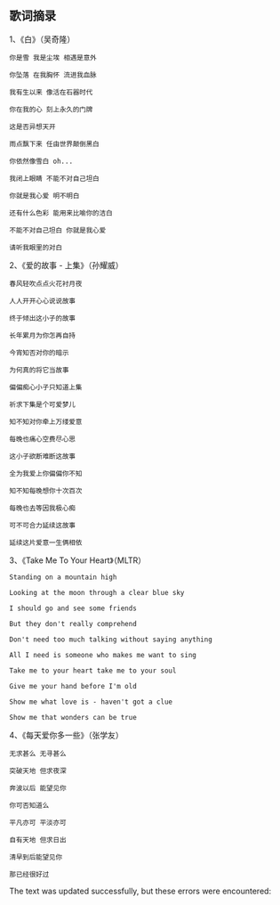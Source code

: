 ## 歌词摘录

1、《白》（吴奇隆）

    你是雪 我是尘埃 相遇是意外
    
    你坠落 在我胸怀 流进我血脉
    
    我有生以来 像活在石器时代
    
    你在我的心 刻上永久的门牌
    
    这是否异想天开
    
    雨点飘下来 任由世界颠倒黑白
    
    你依然像雪白 oh...
    
    我闭上眼睛 不能不对自己坦白
    
    你就是我心爱 明不明白
    
    还有什么色彩 能用来比喻你的洁白
    
    不能不对自己坦白 你就是我心爱
    
    请听我眼里的对白
    

2、《爱的故事 - 上集》（孙耀威）

    春风轻吹点点火花衬月夜
    
    人人开开心心说说故事
    
    终于倾出这小子的故事
    
    长年累月为你怎再自持
    
    今宵知否对你的暗示
    
    为何真的将它当故事
    
    偏偏痴心小子只知道上集
    
    祈求下集是个可爱梦儿
    
    知不知对你牵上万缕爱意
    
    每晚也痛心空费尽心思
    
    这小子欲断难断这故事
    
    全为我爱上你偏偏你不知
    
    知不知每晚想你十次百次
    
    每晚也去等因我极心痴
    
    可不可合力延续这故事
    
    延续这片爱意一生俩相依
    

3、《Take Me To Your Heart》（MLTR）

    Standing on a mountain high
    
    Looking at the moon through a clear blue sky
    
    I should go and see some friends
    
    But they don't really comprehend
    
    Don't need too much talking without saying anything
    
    All I need is someone who makes me want to sing
    
    Take me to your heart take me to your soul
    
    Give me your hand before I'm old
    
    Show me what love is - haven't got a clue
    
    Show me that wonders can be true
    

4、《每天爱你多一些》（张学友）

    无求甚么 无寻甚么
    
    突破天地 但求夜深
    
    奔波以后 能望见你
    
    你可否知道么
    
    平凡亦可 平淡亦可
    
    自有天地 但求日出
    
    清早到后能望见你
    
    那已经很好过
    

The text was updated successfully, but these errors were encountered: